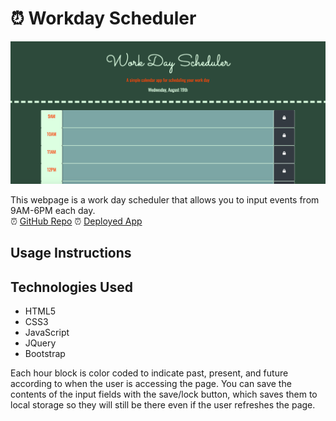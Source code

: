 # ⏰ Workday Scheduler
<img src="./assets/screenshot1.png" alt="screenshot of workday scheduler">

This webpage is a work day scheduler that allows you to input events from 9AM-6PM each day.
<br>
⏰ [GitHub Repo]("https://github.com/LiliCecilia23/work-day-scheduler")
⏰ [Deployed App]("https://lilicecilia23.github.io/work-day-scheduler/")
<br>

## Usage Instructions


## Technologies Used 
* HTML5 
* CSS3 
* JavaScript 
* JQuery 
* Bootstrap

Each hour block is color coded to indicate past, present, and future according to when the
user is accessing the page. You can save the contents of the input fields with the save/lock
button, which saves them to local storage so they will still be there even if the user refreshes
the page.


